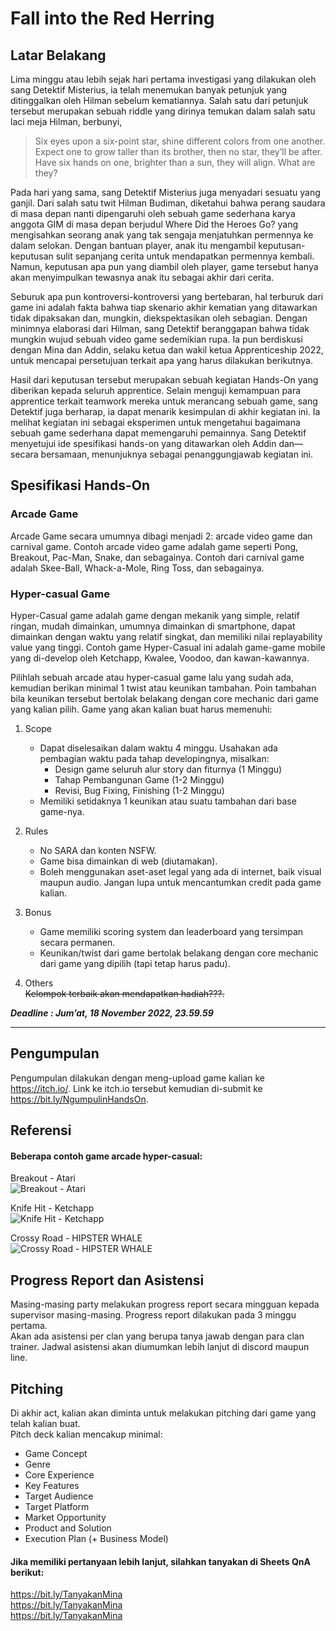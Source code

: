 # Fall into the Red Herring
## Latar Belakang
Lima minggu atau lebih sejak hari pertama investigasi yang dilakukan oleh sang Detektif Misterius, ia telah menemukan banyak petunjuk yang ditinggalkan oleh Hilman sebelum kematiannya. Salah satu dari petunjuk tersebut merupakan sebuah riddle yang dirinya temukan dalam salah satu laci meja Hilman, berbunyi,

>Six eyes upon a six-point star, shine different colors from one another. Expect one to grow taller than its brother, then no star, they’ll be after. Have six hands on one, brighter than a sun, they will align. What are they?

Pada hari yang sama, sang Detektif Misterius juga menyadari sesuatu yang ganjil. Dari salah satu twit Hilman Budiman, diketahui bahwa perang saudara di masa depan nanti dipengaruhi oleh sebuah game sederhana karya anggota GIM di masa depan berjudul Where Did the Heroes Go? yang mengisahkan seorang anak yang tak sengaja menjatuhkan permennya ke dalam selokan. Dengan bantuan player, anak itu mengambil keputusan-keputusan sulit sepanjang cerita untuk mendapatkan permennya kembali. Namun, keputusan apa pun yang diambil oleh player, game tersebut hanya akan menyimpulkan tewasnya anak itu sebagai akhir dari cerita.  

Seburuk apa pun kontroversi-kontroversi yang bertebaran, hal terburuk dari game ini adalah fakta bahwa tiap skenario akhir kematian yang ditawarkan tidak dipaksakan dan, mungkin, diekspektasikan oleh sebagian. Dengan minimnya elaborasi dari Hilman, sang Detektif beranggapan bahwa tidak mungkin wujud sebuah video game sedemikian rupa. Ia pun berdiskusi dengan Mina dan Addin, selaku ketua dan wakil ketua Apprenticeship 2022, untuk mencapai persetujuan terkait apa yang harus dilakukan berikutnya. 

Hasil dari keputusan tersebut merupakan sebuah kegiatan Hands-On yang diberikan kepada seluruh apprentice. Selain menguji kemampuan para apprentice terkait teamwork mereka untuk merancang sebuah game, sang Detektif juga berharap, ia dapat menarik kesimpulan di akhir kegiatan ini. Ia melihat kegiatan ini sebagai eksperimen untuk mengetahui bagaimana sebuah game sederhana dapat memengaruhi pemainnya. Sang Detektif menyetujui ide spesifikasi hands-on yang ditawarkan oleh Addin dan—secara bersamaan, menunjuknya sebagai penanggungjawab kegiatan ini.  

## Spesifikasi Hands-On
### Arcade Game
Arcade Game secara umumnya dibagi menjadi 2: arcade video game dan carnival game. Contoh arcade video game adalah game seperti Pong, Breakout, Pac-Man, Snake, dan sebagainya. Contoh dari carnival game adalah Skee-Ball, Whack-a-Mole, Ring Toss, dan sebagainya.

### Hyper-casual Game
Hyper-Casual game adalah game dengan mekanik yang simple, relatif ringan, mudah dimainkan, umumnya dimainkan di smartphone, dapat dimainkan dengan waktu yang relatif singkat, dan memiliki nilai replayability value yang tinggi. Contoh game Hyper-Casual ini adalah game-game mobile yang di-develop oleh Ketchapp, Kwalee, Voodoo, dan kawan-kawannya. 

Pilihlah sebuah arcade atau hyper-casual game lalu yang sudah ada, kemudian berikan minimal 1 twist atau keunikan tambahan. Poin tambahan bila keunikan tersebut bertolak belakang dengan core mechanic dari game yang kalian pilih. Game yang akan kalian buat harus memenuhi:
1. Scope  
   - Dapat diselesaikan dalam waktu 4 minggu. Usahakan ada pembagian waktu pada tahap developingnya, misalkan:  
     - Design game seluruh alur story dan fiturnya (1 Minggu)  
     - Tahap Pembangunan Game (1-2 Minggu)
     - Revisi, Bug Fixing, Finishing (1-2 Minggu)
   - Memiliki setidaknya 1 keunikan atau suatu tambahan dari base game-nya.

2. Rules
    - No SARA dan konten NSFW.
    - Game bisa dimainkan di web (diutamakan).
    - Boleh menggunakan aset-aset legal yang ada di internet, baik visual maupun audio.  Jangan lupa untuk mencantumkan credit pada game kalian.

3. Bonus
    - Game memiliki scoring system dan leaderboard yang tersimpan secara permanen.
    - Keunikan/twist dari game bertolak belakang dengan core mechanic dari game yang dipilih (tapi tetap harus padu). 

4. Others  
~~Kelompok terbaik akan mendapatkan hadiah???.~~


***Deadline : Jum’at, 18 November 2022,  23.59.59***

---
## Pengumpulan
Pengumpulan dilakukan dengan meng-upload game kalian ke https://itch.io/. Link ke itch.io tersebut kemudian di-submit ke https://bit.ly/NgumpulinHandsOn.
  
## Referensi
#### Beberapa contoh game arcade hyper-casual:

Breakout - Atari  
![Breakout - Atari](https://elgoog.im/breakout/img/9.jpg)  

Knife Hit - Ketchapp  
![Knife Hit - Ketchapp](https://play-lh.googleusercontent.com/ZsLiqwJnQIdxk07aCZIiie-ajm3vrg-Nlo8K9DEd-dpYeqNMAM0gYlSF-A0ffYxjdCI=w526-h296-rw)  

Crossy Road - HIPSTER WHALE  
![Crossy Road - HIPSTER WHALE](https://i.redd.it/xxy493ymj6661.png)

## Progress Report dan Asistensi
Masing-masing party melakukan progress report secara mingguan kepada supervisor masing-masing. Progress report dilakukan pada 3 minggu pertama.  
Akan ada asistensi per clan yang berupa tanya jawab dengan para clan trainer. Jadwal asistensi akan diumumkan lebih lanjut di discord maupun line.  

## Pitching
Di akhir act, kalian akan diminta untuk melakukan pitching dari game yang telah kalian buat.  
Pitch deck kalian mencakup minimal:  
- Game Concept
- Genre
- Core Experience
- Key Features
- Target Audience
- Target Platform
- Market Opportunity
- Product and Solution
- Execution Plan (+ Business Model)

#### Jika memiliki pertanyaan lebih lanjut, silahkan tanyakan di Sheets QnA berikut:
https://bit.ly/TanyakanMina  
https://bit.ly/TanyakanMina  
https://bit.ly/TanyakanMina
